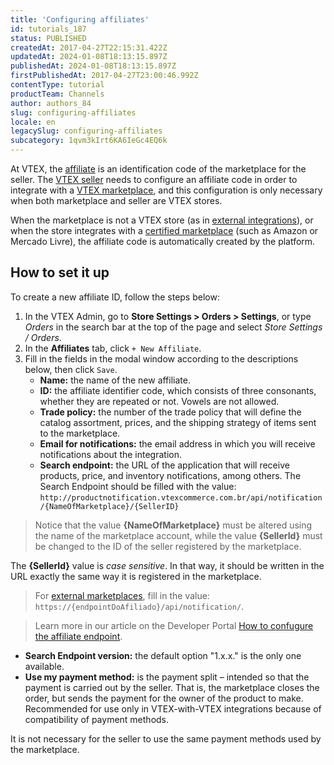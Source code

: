 ```yaml
---
title: 'Configuring affiliates'
id: tutorials_187
status: PUBLISHED
createdAt: 2017-04-27T22:15:31.422Z
updatedAt: 2024-01-08T18:13:15.897Z
publishedAt: 2024-01-08T18:13:15.897Z
firstPublishedAt: 2017-04-27T23:00:46.992Z
contentType: tutorial
productTeam: Channels
author: authors_84
slug: configuring-affiliates
locale: en
legacySlug: configuring-affiliates
subcategory: 1qvm3kIrt6KA6IeGc4EQ6k
---
```


At VTEX, the [affiliate](https://help.vtex.com/en/tutorial/o-que-e-afiliado--4bN3e1YarSEammk2yOeMc0) is an identification code of the marketplace for the seller. The [VTEX seller](https://help.vtex.com/en/tutorial/integrating-with-marketplace/#being-a-vtex-seller) needs to configure an affiliate code in order to integrate with a [VTEX marketplace](https://help.vtex.com/en/tutorial/estrategias-de-marketplace-na-vtex--tutorials_402#being-a-vtex-marketplace), and this configuration is only necessary when both marketplace and seller are VTEX stores.

When the marketplace is not a VTEX store (as in [external integrations](https://help.vtex.com/en/tutorial/estrategias-de-marketplace-na-vtex--tutorials_402#integrating-with-an-external-marketplace)), or when the store integrates with a [certified marketplace](https://help.vtex.com/en/tutorial/estrategias-de-marketplace-na-vtex--tutorials_402#integrating-with-a-certified-marketplace) (such as Amazon or Mercado Livre), the affiliate code is automatically created by the platform.

## How to set it up

To create a new affiliate ID, follow the steps below:

1. In the VTEX Admin, go to **Store Settings > Orders > Settings**, or type *Orders* in the search bar at the top of the page and select *Store Settings / Orders*.
2. In the **Affiliates** tab, click `+ New Affiliate`.
3. Fill in the fields in the modal window according to the descriptions below, then click `Save`.
    - **Name:** the name of the new affiliate.
    - **ID:** the affiliate identifier code, which consists of three consonants, whether they are repeated or not. Vowels are not allowed.
    - **Trade policy:** the number of the trade policy that will define the catalog assortment, prices, and the shipping strategy of items sent to the marketplace.
    - **Email for notifications:** the email address in which you will receive notifications about the integration.
    - **Search endpoint:** the URL of the application that will receive products, price, and inventory notifications, among others. The Search Endpoint should be filled with the value: 
 `http://productnotification.vtexcommerce.com.br/api/notification/{NameOfMarketplace}/{SellerID}`

> Notice that the value **{NameOfMarketplace}** must be altered using the name of the marketplace account, while the value **{SellerId}** must be changed to the ID of the seller registered by the marketplace.

> <div class="alert alert-danger">
The <strong>{SellerId}</strong> value is <em>case sensitive</em>. In that way, it should be written in the URL exactly the same way it is registered in the marketplace.
</div>

> For [external marketplaces](https://help.vtex.com/en/tutorial/marketplace-strategies-at-vtex--tutorials_402#integrating-with-an-external-marketplace), fill in the value: `https://{endpointDoAfiliado}/api/notification/`.   

> Learn more in our article on the Developer Portal [How to confugure the affiliate endpoint](https://developers.vtex.com/vtex-rest-api/docs/external-marketplace-integration-price-update#how-to-configure-the-affiliate-endpoint).

- **Search Endpoint version:** the default option "1.x.x." is the only one available.
- **Use my payment method:** is the payment split – intended so that the payment is carried out by the seller. That is, the marketplace closes the order, but sends the payment for the owner of the product to make. Recommended for use only in VTEX-with-VTEX integrations because of compatibility of payment methods.

It is not necessary for the seller to use the same payment methods used by the marketplace.
